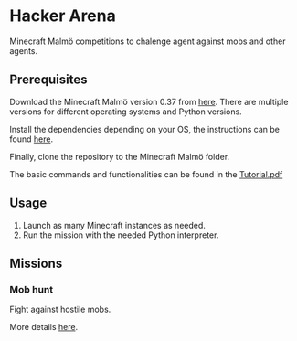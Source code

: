 # Hacker Arena

Minecraft Malmö competitions to chalenge agent against mobs and other agents.

## Prerequisites

Download the Minecraft Malmö version 0.37 from [here](https://github.com/microsoft/malmo/releases/tag/0.37.0). There are multiple versions for different operating systems and Python versions.

Install the dependencies depending on your OS, the instructions can be found [here](https://github.com/microsoft/malmo#malmo-as-a-native-python-wheel).

Finally, clone the repository to the Minecraft Malmö folder.

The basic commands and functionalities can be found in the [Tutorial.pdf](https://github.com/Microsoft/malmo/blob/master/Malmo/samples/Python_examples/Tutorial.pdf)

## Usage

1. Launch as many Minecraft instances as needed.
2. Run the mission with the needed Python interpreter.

## Missions

### Mob hunt

Fight against hostile mobs.

More details [here](MobHunt.md).